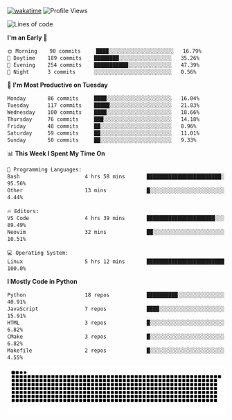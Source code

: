 [![wakatime](https://wakatime.com/badge/user/b920b284-3cde-4cd4-b72e-f7f22d050b16.svg)](https://wakatime.com/@b920b284-3cde-4cd4-b72e-f7f22d050b16)
![Profile Views](http://img.shields.io/badge/Profile%20Views-4586-blue)
<!--START_SECTION:waka-->
![Lines of code](https://img.shields.io/badge/From%20Hello%20World%20I%27ve%20Written--647%20Thousand%20lines%20of%20code-blue)

**I'm an Early 🐤** 

```text
🌞 Morning    90 commits     ████░░░░░░░░░░░░░░░░░░░░░   16.79% 
🌆 Daytime    189 commits    ████████░░░░░░░░░░░░░░░░░   35.26% 
🌃 Evening    254 commits    ███████████░░░░░░░░░░░░░░   47.39% 
🌙 Night      3 commits      ░░░░░░░░░░░░░░░░░░░░░░░░░   0.56%

```
📅 **I'm Most Productive on Tuesday** 

```text
Monday       86 commits     ████░░░░░░░░░░░░░░░░░░░░░   16.04% 
Tuesday      117 commits    █████░░░░░░░░░░░░░░░░░░░░   21.83% 
Wednesday    100 commits    ████░░░░░░░░░░░░░░░░░░░░░   18.66% 
Thursday     76 commits     ███░░░░░░░░░░░░░░░░░░░░░░   14.18% 
Friday       48 commits     ██░░░░░░░░░░░░░░░░░░░░░░░   8.96% 
Saturday     59 commits     ██░░░░░░░░░░░░░░░░░░░░░░░   11.01% 
Sunday       50 commits     ██░░░░░░░░░░░░░░░░░░░░░░░   9.33%

```


📊 **This Week I Spent My Time On** 

```text
💬 Programming Languages: 
Bash                     4 hrs 58 mins       ████████████████████████░   95.56% 
Other                    13 mins             █░░░░░░░░░░░░░░░░░░░░░░░░   4.44%

🔥 Editors: 
VS Code                  4 hrs 39 mins       ██████████████████████░░░   89.49% 
Neovim                   32 mins             ██░░░░░░░░░░░░░░░░░░░░░░░   10.51%

💻 Operating System: 
Linux                    5 hrs 12 mins       █████████████████████████   100.0%

```

**I Mostly Code in Python** 

```text
Python                   18 repos            ██████████░░░░░░░░░░░░░░░   40.91% 
JavaScript               7 repos             ████░░░░░░░░░░░░░░░░░░░░░   15.91% 
HTML                     3 repos             █░░░░░░░░░░░░░░░░░░░░░░░░   6.82% 
CMake                    3 repos             █░░░░░░░░░░░░░░░░░░░░░░░░   6.82% 
Makefile                 2 repos             █░░░░░░░░░░░░░░░░░░░░░░░░   4.55%

```



<!--END_SECTION:waka-->
![Snake animation](https://raw.githubusercontent.com/timmypidashev/timmypidashev/main/commits.svg)
